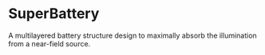 # SuperBattery
A multilayered battery structure design to maximally absorb the illumination from a near-field source.
